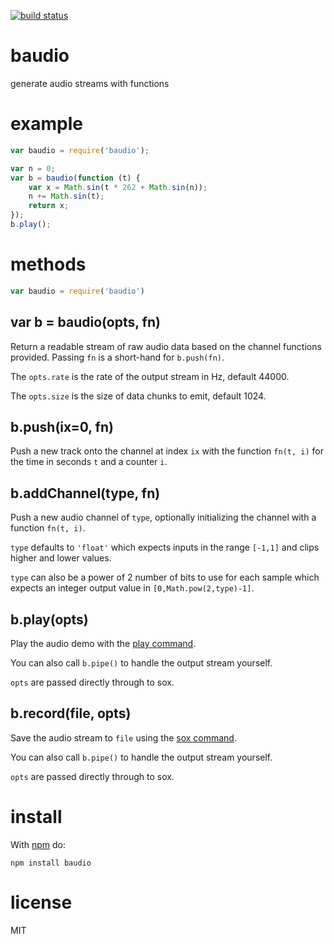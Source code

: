 [![build status](https://secure.travis-ci.org/substack/baudio.png)](http://travis-ci.org/substack/baudio)
# baudio

generate audio streams with functions

# example

``` js
var baudio = require('baudio');

var n = 0;
var b = baudio(function (t) {
    var x = Math.sin(t * 262 + Math.sin(n));
    n += Math.sin(t);
    return x;
});
b.play();
```

# methods

``` js
var baudio = require('baudio')
```

## var b = baudio(opts, fn)

Return a readable stream of raw audio data based on the channel functions
provided. Passing `fn` is a short-hand for `b.push(fn)`.

The `opts.rate` is the rate of the output stream in Hz, default 44000.

The `opts.size` is the size of data chunks to emit, default 1024.

## b.push(ix=0, fn)

Push a new track onto the channel at index `ix` with the function `fn(t, i)` for
the time in seconds `t` and a counter `i`.

## b.addChannel(type, fn)

Push a new audio channel of `type`, optionally initializing the channel with a
function `fn(t, i)`.

`type` defaults to `'float'` which expects inputs in the range `[-1,1]` and
clips higher and lower values.

`type` can also be a power of 2 number of bits to use for each sample which
expects an integer output value in `[0,Math.pow(2,type)-1]`.


## b.play(opts)

Play the audio demo with the [play command](http://sox.sourceforge.net/).

You can also call `b.pipe()` to handle the output stream yourself.

`opts` are passed directly through to sox.

## b.record(file, opts)

Save the audio stream to `file` using the
[sox command](http://sox.sourceforge.net/).

You can also call `b.pipe()` to handle the output stream yourself.

`opts` are passed directly through to sox.

# install

With [npm](http://npmjs.org) do:

```
npm install baudio
```

# license

MIT
